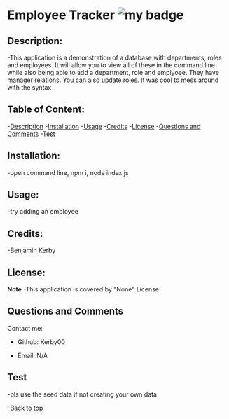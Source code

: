 # Employee Tracker      ![my badge](https://badgen.net/badge/liscense/None/blue)

## Description:
-This application is a demonstration of a database with departments, roles and employees. It will allow you to view all of these in the command line while also being able to add a department, role and emplyoee. They have manager relations. You can also update roles. It was cool to mess around with the syntax

## Table of Content:
-[Description](#description)
-[Installation](#installation)
-[Usage](#usage)
-[Credits](#credits)
-[License](#license)
-[Questions and Comments](#questions-and-comments)
-[Test](#test)
## Installation:
-open command line, npm i, node index.js

## Usage:
-try adding an employee

## Credits:
-Benjamin Kerby

## License: 
**Note**
-This application is covered by "None" License

## Questions and Comments
Contact me:
- Github:  Kerby00

- Email:  N/A

## Test
-pls use the seed data if not creating your own data

-[Back to top](# )